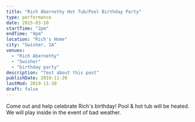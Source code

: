 ```yaml
---
title: "Rich Abernethy Hot Tub/Pool Birthday Party"
type: performance
date: 2015-03-10
startTime: "2pm"
endTime: "9pm"
location: "Rich's Home"
city: "Swisher, IA"
venues:
  - "Rich Abernethy"
  - "Swisher"
  - "birthday party"
description: "Text about this post"
publishDate: 2019-11-30
lastMod: 2019-11-30
draft: false
---
```


Come out and help celebrate Rich's birthday! Pool & hot tub will be heated. We will play inside in the event of bad weather.

